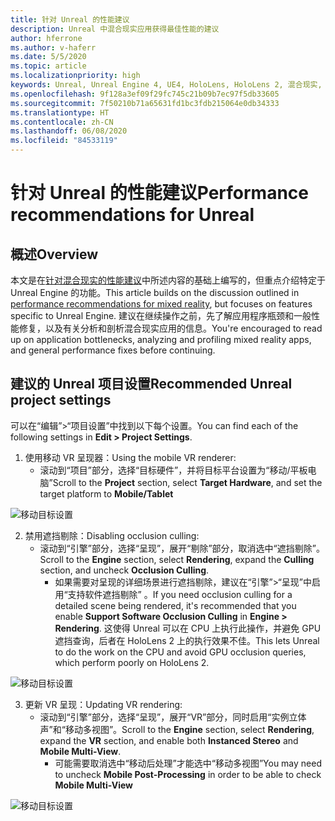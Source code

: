 ```yaml
---
title: 针对 Unreal 的性能建议
description: Unreal 中混合现实应用获得最佳性能的建议
author: hferrone
ms.author: v-haferr
ms.date: 5/5/2020
ms.topic: article
ms.localizationpriority: high
keywords: Unreal, Unreal Engine 4, UE4, HoloLens, HoloLens 2, 混合现实, 性能, 优化, 设置, 文档
ms.openlocfilehash: 9f128a3ef09f29fc745c21b09b7ec97f5db33605
ms.sourcegitcommit: 7f50210b71a65631fd1bc3fdb215064e0db34333
ms.translationtype: HT
ms.contentlocale: zh-CN
ms.lasthandoff: 06/08/2020
ms.locfileid: "84533119"
---
```

# <a name="performance-recommendations-for-unreal"></a><span data-ttu-id="24c84-104">针对 Unreal 的性能建议</span><span class="sxs-lookup"><span data-stu-id="24c84-104">Performance recommendations for Unreal</span></span>

## <a name="overview"></a><span data-ttu-id="24c84-105">概述</span><span class="sxs-lookup"><span data-stu-id="24c84-105">Overview</span></span>

<span data-ttu-id="24c84-106">本文是在[针对混合现实的性能建议](understanding-performance-for-mixed-reality.md)中所述内容的基础上编写的，但重点介绍特定于 Unreal Engine 的功能。</span><span class="sxs-lookup"><span data-stu-id="24c84-106">This article builds on the discussion outlined in [performance recommendations for mixed reality](understanding-performance-for-mixed-reality.md), but focuses on features specific to Unreal Engine.</span></span> <span data-ttu-id="24c84-107">建议在继续操作之前，先了解应用程序瓶颈和一般性能修复，以及有关分析和剖析混合现实应用的信息。</span><span class="sxs-lookup"><span data-stu-id="24c84-107">You're encouraged to read up on application bottlenecks, analyzing and profiling mixed reality apps, and general performance fixes before continuing.</span></span>

## <a name="recommended-unreal-project-settings"></a><span data-ttu-id="24c84-108">建议的 Unreal 项目设置</span><span class="sxs-lookup"><span data-stu-id="24c84-108">Recommended Unreal project settings</span></span>
<span data-ttu-id="24c84-109">可以在“编辑”>“项目设置”中找到以下每个设置。</span><span class="sxs-lookup"><span data-stu-id="24c84-109">You can find each of the following settings in **Edit > Project Settings**.</span></span>

1. <span data-ttu-id="24c84-110">使用移动 VR 呈现器：</span><span class="sxs-lookup"><span data-stu-id="24c84-110">Using the mobile VR renderer:</span></span>
    * <span data-ttu-id="24c84-111">滚动到“项目”部分，选择“目标硬件”，并将目标平台设置为“移动/平板电脑”</span><span class="sxs-lookup"><span data-stu-id="24c84-111">Scroll to the **Project** section, select **Target Hardware**, and set the target platform to **Mobile/Tablet**</span></span>

![移动目标设置](images/unreal/performance-recommendations-img-01.png)

2. <span data-ttu-id="24c84-113">禁用遮挡剔除：</span><span class="sxs-lookup"><span data-stu-id="24c84-113">Disabling occlusion culling:</span></span>
    * <span data-ttu-id="24c84-114">滚动到“引擎”部分，选择“呈现”，展开“剔除”部分，取消选中“遮挡剔除”。</span><span class="sxs-lookup"><span data-stu-id="24c84-114">Scroll to the **Engine** section, select **Rendering**, expand the **Culling** section, and uncheck **Occlusion Culling**.</span></span>
        + <span data-ttu-id="24c84-115">如果需要对呈现的详细场景进行遮挡剔除，建议在“引擎”>“呈现”中启用“支持软件遮挡剔除” 。</span><span class="sxs-lookup"><span data-stu-id="24c84-115">If you need occlusion culling for a detailed scene being rendered, it's recommended that you enable **Support Software Occlusion Culling** in **Engine > Rendering**.</span></span> <span data-ttu-id="24c84-116">这使得 Unreal 可以在 CPU 上执行此操作，并避免 GPU 遮挡查询，后者在 HoloLens 2 上的执行效果不佳。</span><span class="sxs-lookup"><span data-stu-id="24c84-116">This lets Unreal to do the work on the CPU and avoid GPU occlusion queries, which perform poorly on HoloLens 2.</span></span>

![移动目标设置](images/unreal/performance-recommendations-img-02.png)

3. <span data-ttu-id="24c84-118">更新 VR 呈现：</span><span class="sxs-lookup"><span data-stu-id="24c84-118">Updating VR rendering:</span></span>
    * <span data-ttu-id="24c84-119">滚动到“引擎”部分，选择“呈现”，展开“VR”部分，同时启用“实例立体声”和“移动多视图”。</span><span class="sxs-lookup"><span data-stu-id="24c84-119">Scroll to the **Engine** section, select **Rendering**, expand the **VR** section, and enable both **Instanced Stereo** and **Mobile Multi-View**.</span></span>
        + <span data-ttu-id="24c84-120">可能需要取消选中“移动后处理”才能选中“移动多视图”</span><span class="sxs-lookup"><span data-stu-id="24c84-120">You may need to uncheck **Mobile Post-Processing** in order to be able to check **Mobile Multi-View**</span></span>

![移动目标设置](images/unreal/performance-recommendations-img-03.png)
